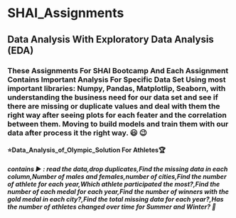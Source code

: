 # SHAI_Assignments
## Data Analysis With Exploratory Data Analysis (EDA)
### These Assignments For SHAI Bootcamp And Each Assignment Contains Important Analysis For Specific Data Set Using most important libraries: Numpy, Pandas, Matplotlip, Seaborn, with understanding the business need for our data set and see if there are missing or duplicate values and deal with them the right way after seeing plots for each feater and the correlation between them. Moving to build models and train them with our data after process it the right way. :smiley: :wink: 
#### :star:Data_Analysis_of_Olympic_Solution For Athletes:trophy:
#####   contains :arrow_forward: : read the data,drop duplicates,Find the missing data in each column,Number of males and females,number of cities,Find the number of athlete for each year,Which athlete participated the most?,Find the number of each medal for each year,Find the number of winners with the gold medal in each city?,Find the total missing data for each year?,Has the number of athletes changed over time for Summer and Winter? :cherry_blossom:
